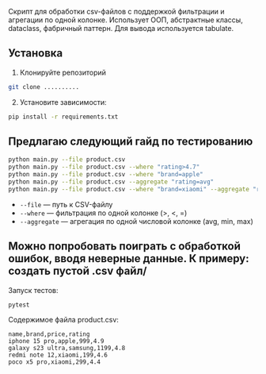 Скрипт для обработки csv-файлов с поддержкой фильтрации и агрегации по одной колонке. Использует ООП, абстрактные классы, dataclass, фабричный паттерн. Для вывода используется tabulate.

## Установка

1. Клонируйте репозиторий
```bash
git clone ..........
```
2. Установите зависимости:

```bash
pip install -r requirements.txt
```

## Предлагаю следующий гайд по тестированию

```bash
python main.py --file product.csv
python main.py --file product.csv --where "rating>4.7"
python main.py --file product.csv --where "brand=apple"
python main.py --file product.csv --aggregate "rating=avg"
python main.py --file product.csv --where "brand=xiaomi" --aggregate "rating=min"
```

- `--file` — путь к CSV-файлу
- `--where` — фильтрация по одной колонке (>, <, =)
- `--aggregate` — агрегация по одной числовой колонке (avg, min, max)

## Можно попробовать поиграть с обработкой ошибок, вводя неверные данные. К примеру: создать пустой .csv файл/
Запуск тестов:

```bash
pytest
```

Содержимое файла product.csv:

```
name,brand,price,rating
iphone 15 pro,apple,999,4.9
galaxy s23 ultra,samsung,1199,4.8
redmi note 12,xiaomi,199,4.6
poco x5 pro,xiaomi,299,4.4
``` 